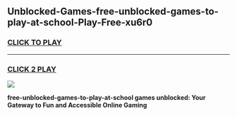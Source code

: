 
## Unblocked-Games-free-unblocked-games-to-play-at-school-Play-Free-xu6r0
<h3>
<a href="https://premium76.site?title=free-unblocked-games-to-play-at-school&ref=20A">CLICK TO PLAY</a></h3>
<hr>

<h3>
<a href="https://premium76.site?title=free-unblocked-games-to-play-at-school&ref=20A">CLICK 2 PLAY</a>
  
</h3>

<a href="https://premium76.site?title=free-unblocked-games-to-play-at-school&ref=20A"><img src="https://clearcache.store/games.png"></a>


**free-unblocked-games-to-play-at-school games unblocked: Your Gateway to Fun and Accessible Online Gaming**
